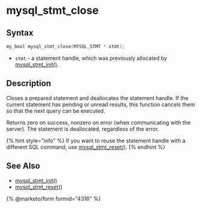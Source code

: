 # mysql\_stmt\_close

## Syntax

```c
my_bool mysql_stmt_close(MYSQL_STMT * stmt);
```

* `stmt` - a statement handle, which was previously allocated by [mysql\_stmt\_init()](mysql_stmt_init.md).

## Description

Closes a prepared statement and deallocates the statement handle. If the current statement has pending or unread results, this function cancels them so that the next query can be executed.

Returns zero on success, nonzero on error (when communicating with the server). The statement is deallocated, regardless of the error.

{% hint style="info" %}
If you want to reuse the statement handle with a different SQL command, use [mysql\_stmt\_reset()](mysql_stmt_reset.md).
{% endhint %}

## See Also

* [mysql\_stmt\_init()](mysql_stmt_init.md)
* [mysql\_stmt\_reset()](mysql_stmt_reset.md)


{% @marketo/form formid="4316" %}
